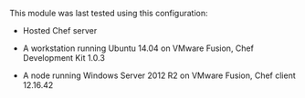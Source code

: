 This module  was last tested using this configuration:

* Hosted Chef server

* A workstation running Ubuntu 14.04 on VMware Fusion, Chef Development Kit 1.0.3

* A node running Windows Server 2012 R2 on VMware Fusion, Chef client 12.16.42
